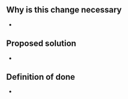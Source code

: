 <!-- 若這個 issue 是關於修改網站程式碼，請使用下列樣版。如果不是，請清空並直接寫您的疑問/建議即可。 -->
<!-- 內容可以用中文寫。 -->

## Why is this change necessary

* 

## Proposed solution

* 

## Definition of done

* 
